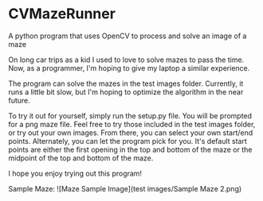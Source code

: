 # CVMazeRunner
A python program that uses OpenCV to process and solve an image of a maze

On long car trips as a kid I used to love to solve mazes to pass the time. Now, as a programmer, I'm hoping to give my laptop a similar experience. 

The program can solve the mazes in the test images folder. Currently, it runs a little bit slow, but I'm hoping to optimize the algorithm in the near future.

To try it out for yourself, simply run the setup.py file. You will be prompted for a png maze file. Feel free to try those included in the test images folder, or try out your own images. From there, you can select your own start/end points. Alternately, you can let the program pick for you. It's default start points are either the first opening in the top and bottom of the maze or the midpoint of the top and bottom of the maze. 

I hope you enjoy trying out this program!


Sample Maze:
![Maze Sample Image](test images/Sample Maze 2.png)


